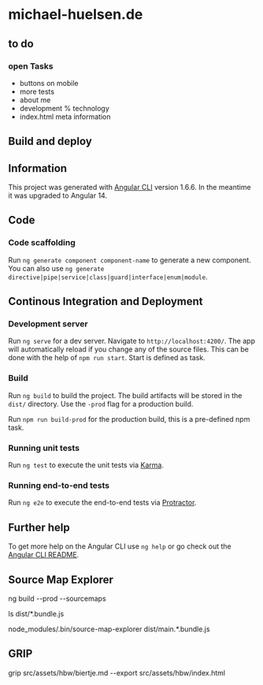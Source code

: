# michael-huelsen.de

## to do

### open Tasks

- buttons on mobile
- more tests
- about me
- development % technology
- index.html meta information

## Build and deploy

## Information

This project was generated with [Angular CLI](https://github.com/angular/angular-cli) version 1.6.6.
In the meantime it was upgraded to Angular 14.

## Code

### Code scaffolding

Run `ng generate component component-name` to generate a new component.
You can also use `ng generate directive|pipe|service|class|guard|interface|enum|module`.

## Continous Integration and Deployment

### Development server

Run `ng serve` for a dev server. Navigate to `http://localhost:4200/`.
The app will automatically reload if you change any of the source files.
This can be done with the help of `npm run start`. Start is defined as
task.

### Build

Run `ng build` to build the project. The build artifacts will be stored
in the `dist/` directory. Use the `-prod` flag for a production build.

Run `npm run build-prod` for the production build, this is a pre-defined npm task.

### Running unit tests

Run `ng test` to execute the unit tests via [Karma](https://karma-runner.github.io).

### Running end-to-end tests

Run `ng e2e` to execute the end-to-end tests via [Protractor](http://www.protractortest.org/).

## Further help

To get more help on the Angular CLI use `ng help` or go check out the [Angular CLI README](https://github.com/angular/angular-cli/blob/master/README.md).

## Source Map Explorer

ng build --prod --sourcemaps

ls dist/*.bundle.js

node_modules/.bin/source-map-explorer dist/main.*.bundle.js

## GRIP

grip src/assets/hbw/biertje.md --export src/assets/hbw/index.html

